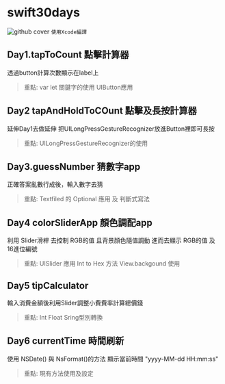 # swift30days
![github cover](https://user-images.githubusercontent.com/74231280/163137867-d8497df7-0d5a-44d1-949e-6adac8f72a94.png)
` 使用Xcode編譯 `
## Day1.tapToCount 點擊計算器
透過button計算次數顯示在label上

> 重點:
var let 關鍵字的使用
UIButton應用

## Day2 tapAndHoldToCOunt 點擊及長按計算器
延伸Day1去做延伸
把UILongPressGestureRecognizer放進Button裡即可長按

> 重點:
UILongPressGestureRecognizer的使用

## Day3.guessNumber 猜數字app
正確答案亂數行成後，輸入數字去猜

> 重點:
Textfiled 的 Optional 應用 及 判斷式寫法

## Day4 colorSliderApp 顏色調配app
利用 Slider滑桿 去控制 RGB的值 且背景顏色隨值調動 
進而去顯示 RGB的值 及 16進位編號

> 重點:
UISlider 應用
Int to Hex 方法
View.backgound 使用

## Day5 tipCalculator
輸入消費金額後利用Slider調整小費費率計算總價錢

> 重點:
Int Float Sring型別轉換

## Day6 currentTime 時間刷新
使用 NSDate() 與 NsFormat()的方法 顯示當前時間 "yyyy-MM-dd HH:mm:ss"

> 重點:
現有方法使用及設定
